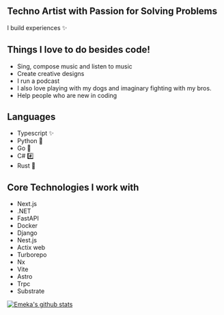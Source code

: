 ## Techno Artist with Passion for Solving Problems

I build experiences ✨

## Things I love to do besides code!

  - Sing, compose music and listen to music
  - Create creative designs
  - I run a podcast
  - I also love playing with my dogs and imaginary fighting with my bros.
  - Help people who are new in coding


## Languages
- Typescript ✨
- Python 🐍
- Go 🐹
- C# #️⃣
- Rust 🦀

## Core Technologies I work with
  - Next.js
  - .NET
  - FastAPI
  - Docker
  - Django
  - Nest.js
  - Actix web
  - Turborepo
  - Nx
  - Vite
  - Astro
  - Trpc
  - Substrate

  
  [![Emeka's github stats](https://github-readme-stats.vercel.app/api?username=Aliemeka&count_private=true&show_icons=true&theme=tokyonight)](https://github.com/murewaashiru/github-readme-stats)
